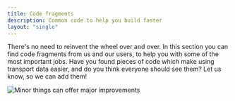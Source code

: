 ```yaml
---
title: Code fragments
description: Common code to help you build faster
layout: "single"
---
```


There's no need to reinvent the wheel over and over. In this section you can find code fragments from us and our users,
to help you with some of the most important jobs. Have you found pieces of code which make using transport data easier,
and do you think everyone should see them? Let us know, so we can add them!

![Minor things can offer major improvements](/media/2020/05/simple-enhancement.gif)
